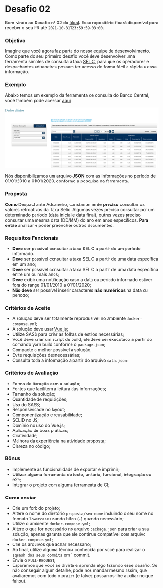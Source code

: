 # Desafio 02

Bem-vindo ao Desafio n° 02 da [Ideal](http://www.tideal.com.br/). Esse repositório ficará disponível para receber o seu 
PR até `2021-10-31T23:59:59-03:00`.

### Objetivo

Imagine que você agora faz parte do nosso equipe de desenvolvimento. Como parte do seu primeiro desafio você deve 
desenvolver uma ferramenta simples de consulta à taxa [SELIC](https://www.bcb.gov.br/controleinflacao/taxaselic), para 
que os operadores e despachantes aduaneiros possam ter acesso de forma fácil e rápida a essa informação.

### Exemplo

Abaixo temos um exemplo da ferramenta de consulta do Banco Central, você também pode acessar [aqui](https://www.bcb.gov.br/htms/SELIC/SELICdiarios.asp?frame=1)

![ferramenta-consulta](consulta-taxa-selic.png)

Nós disponibilizamos um arquivo [**JSON**](proposta/seu-nome/data.json) com as informações no período de 01/01/2010 a 
01/01/2020, conforme a pesquisa na ferramenta.

### Proposta

**Como** Despachante Aduaneiro, constantemente **preciso** consultar os valores retroativos da Taxa Selic. Algumas vezes
preciso consultar por um determinado período (data inicial e data final), outras vezes preciso consultar uma mesma 
data (DD/MM) do ano em anos específicos. **Para então** analisar e poder preencher outros documentos.

### Requisitos Funcionais

- **Deve** ser possível consultar a taxa SELIC a partir de um período informado.
- **Deve** ser possível consultar a taxa SELIC a partir de uma data específica em um ano;
- **Deve** ser possível consultar a taxa SELIC a partir de uma data específica entre um ou mais anos;
- **Deve** exibir uma notificação caso a data ou período informado estiver fora do range 01/01/2010 a 01/01/2020;
- **Não deve** ser possível inserir caracteres **não numéricos** na data ou período;

### Critérios de Aceite

- A solução deve ser totalmente reproduzível no ambiente `docker-compose.yml`;
- A solução deve usar [Vue.js](https://vuejs.org/);
- Utilize SASS para criar as folhas de estilos necessárias;
- Você deve criar um script de build, ele deve ser executado a partir do comando yarn build conforme o `package.json`;
- Compacte o melhor possível a solução;
- Evite requisições desnecessárias;
- Consulta toda a informação a partir do arquivo `data.json`;

### Critérios de Avaliação

- Forma de iteração com a solução;
- Fontes que facilitem a leitura das informações;
- Tamanho da solução;
- Quantidade de requisições;
- Uso do SASS;
- Responsividade no layout;
- Componentização e reusabilidade;
- SOLID no JS;
- Domínio no uso do Vue.js;
- Aplicação de boas práticas;
- Criatividade;
- Melhora da experiência na atividade proposta;
- Clareza no código;

### Bônus

- Implemente as funcionalidade de exportar e imprimir;
- Utilizar alguma ferramenta de teste, unitária, funcional, integração ou e2e;
- Integrar o projeto com alguma ferramenta de CI;

### Como enviar

- Crie um fork do projeto;
- Altere o nome do diretório `proposta/seu-nome` incluindo o seu nome no formato `lowercase` usando hífen (`-`) quando 
necessário;
- Utilize o ambiente `docker-compose.yml`;
- Altere o que for necessário no arquivo `package.json` para criar a sua solução, apenas garanta que ele continue
compatível com arquivo `docker-compose.yml`;
- Crie os arquivos que achar necessário;
- Ao final, utilize alguma técnica conhecida por você para realizar o `squash dos seus commits` em 1 commit.
- Envie o `PULL-REQUEST`;
- Esperamos que você se divirta e aprenda algo fazendo esse desafio. Se não conseguir algum detalhe, pode nos mandar 
mesmo assim, que avaliaremos com todo o prazer (e talvez possamos-lhe auxiliar no que faltou).